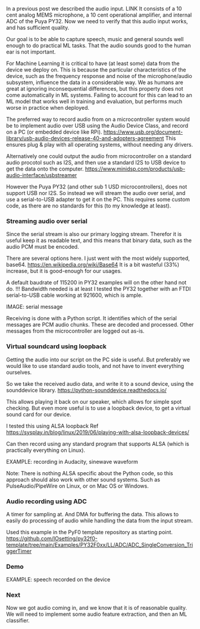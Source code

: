 
In a previous post we described the audio input.
LINK
It consists of a 10 cent analog MEMS microphone, a 10 cent operational amplifier, and internal ADC of the Puya PY32.
Now we need to verify that this audio input works, and has sufficient quality.

Our goal is to be able to capture speech, music and general sounds well
enough to do practical ML tasks.
That the audio sounds good to the human ear is not important.

For Machine Learning it is critical to have (at least some) data from the device we deploy on.
This is because the particular characteristics of the device,
such as the frequency response and noise of the microphone/audio subsystem,
influence the data in a considerable way.
We as humans are great at ignoring inconsequential differences, but this property does not come automatically in ML systems.
Failing to account for this can lead to an ML model that works well in training and evaluation,
but performs much worse in practice when deployed.

The preferred way to record audio from on a microcontroller system would be
to implement audio over USB using the Audio Device Class, and record on a PC (or embedded device like RPi).
https://www.usb.org/document-library/usb-audio-devices-release-40-and-adopters-agreement
This ensures plug & play with all operating systems, without needing any drivers.

Alternatively one could output the audio from microcontroller on a standard audio procotol such as I2S, and then use a standard I2S to USB device to get the data onto the computer.
https://www.minidsp.com/products/usb-audio-interface/usbstreamer

However the Puya PY32 (and other sub 1 USD microcontrollers), does not support USB nor I2S.
So instead we will stream the audio over serial, and use a serial-to-USB adapter to get it on the PC. This requires some custom code, as there are no standards for this (to my knowledge at least).

### Streaming audio over serial

Since the serial stream is also our primary logging stream.
Therefor it is useful keep it as readable text,
and this means that binary data, such as the audio PCM must be encoded.

There are several options here. I just went with the most widely supported, base64.
https://en.wikipedia.org/wiki/Base64
It is a bit wasteful (33%) increase, but it is good-enough for our usages.

A default baudrate of 115200 in PY32 examples will on the other hand not do.
!!! Bandwidth needed is at least
I tested the PY32 together with an FTDI serial-to-USB cable working at 921600, which is ample.

IMAGE: serial message

Receiving is done with a Python script.
It identifies which of the serial messages are PCM audio chunks.
These are decoded and processed.
Other messages from the microcontroller are logged out as-is.

### Virtual soundcard using loopback

Getting the audio into our script on the PC side is useful.
But preferably we would like to use standard audio tools, and not have to invent everything ourselves.

So we take the received audio data, and write it to a sound device, using the sounddevice library.
https://python-sounddevice.readthedocs.io/

This allows playing it back on our speaker, which allows for simple spot checking.
But even more useful is to use a loopback device, to get a virtual sound card for our device.

I tested this using ALSA loopback
Ref https://sysplay.in/blog/linux/2019/06/playing-with-alsa-loopback-devices/

Can then record using any standard program that supports ALSA (which is practically everything on Linux).

EXAMPLE: recording in Audacity, sinewave waveform

Note: There is nothing ALSA specific about the Python code,
so this approach should also work with other sound systems.
Such as PulseAudio/PipeWire on Linux, or on Mac OS or Windows.

### Audio recording using ADC


A timer for sampling at.
And DMA for buffering the data.
This allows to easily do processing of audio while handling the data from the input stream.

Used this example in the PyF0 template repository as starting point.
https://github.com/IOsetting/py32f0-template/tree/main/Examples/PY32F0xx/LL/ADC/ADC_SingleConversion_TriggerTimer



### Demo


EXAMPLE: speech recorded on the device


### Next

Now we got audio coming in, and we know that it is of reasonable quality.
We will need to implement some audio feature extraction, and then an ML classifier.


